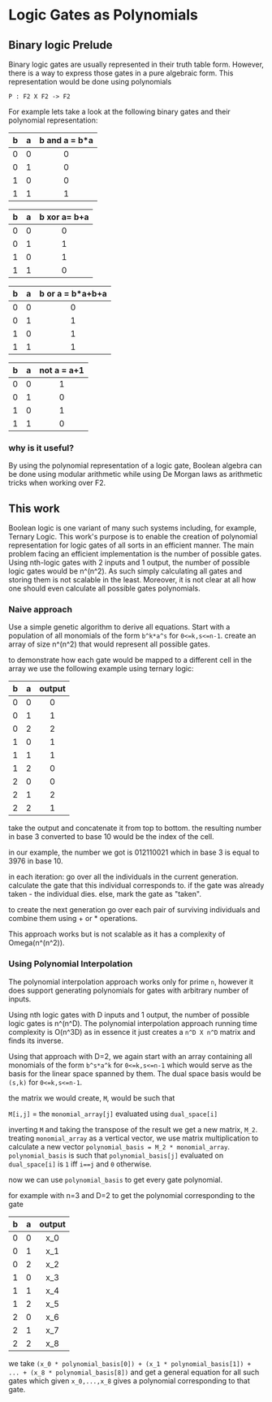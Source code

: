 # Logic Gates as Polynomials

## Binary logic Prelude

Binary logic gates are usually represented in their truth table form. However, there is a way to express those gates in a pure algebraic form. 
This representation would be done using polynomials 

`P : F2 X F2 -> F2` 

For example lets take a look at the following binary gates and their polynomial representation:

|  b   |  a   | b and a = b*a |
| :--: | :--: | :-----------: |
|  0   |  0   |       0       |
|  0   |  1   |       0       |
|  1   |  0   |       0       |
|  1   |  1   |       1       |

|  b   |  a   | b xor a= b+a |
| :--: | :--: | :----------: |
|  0   |  0   |      0       |
|  0   |  1   |      1       |
|  1   |  0   |      1       |
|  1   |  1   |      0       |

|  b   |  a   | b or a = b*a+b+a |
| :--: | :--: | :--------------: |
|  0   |  0   |        0         |
|  0   |  1   |        1         |
|  1   |  0   |        1         |
|  1   |  1   |        1         |

|  b   |  a   | not a = a+1 |
| :--: | :--: | :---------: |
|  0   |  0   |      1      |
|  0   |  1   |      0      |
|  1   |  0   |      1      |
|  1   |  1   |      0      |

### why is it useful?
By using the polynomial representation of a logic gate, Boolean algebra can be done using modular arithmetic while 
using De Morgan laws as arithmetic tricks when working over F2. 

## This work
Boolean logic is one variant of many such systems including, for example, Ternary Logic. 
This work's purpose is to enable the creation of polynomial representation for logic gates of all sorts in an efficient manner. 
The main problem facing an efficient implementation is the number of possible gates. 
Using nth-logic gates with 2 inputs and 1 output, the number of possible logic gates would be n^(n^2). 
As such simply calculating all gates and storing them is not scalable in the least. 
Moreover, it is not clear at all how one should even calculate all possible gates polynomials.

### Naive approach
Use a simple genetic algorithm to derive all equations.
Start with a population of all monomials of the form `b^k*a^s` for `0<=k,s<=n-1`.
create an array of size n^(n^2) that would represent all possible gates.

to demonstrate how each gate would be mapped to a different cell in the array we use the following example using ternary logic:

| b | a | output |
|:-:|:-:|:------:|
| 0 | 0 |    0   |
| 0 | 1 |    1   |
| 0 | 2 |    2   |
| 1 | 0 |    1   |
| 1 | 1 |    1   |
| 1 | 2 |    0   |
| 2 | 0 |    0   |
| 2 | 1 |    2   |
| 2 | 2 |    1   |

take the output and concatenate it from top to bottom. the resulting number in base 3 converted to base 10 would be the index of the cell.

in our example, the number we got is 012110021 which in base 3 is equal to 3976 in base 10.

in each iteration:
go over all the individuals in the current generation.
calculate the gate that this individual corresponds to. 
if the gate was already taken - the individual dies.
else, mark the gate as "taken".

to create the next generation go over each pair of surviving individuals and combine them using + or * operations. 

This approach works but is not scalable as it has a complexity of Omega(n^(n^2)).


### Using Polynomial Interpolation
The polynomial interpolation approach works only for prime `n`, however it does support generating polynomials for gates with arbitrary number of inputs.

Using nth logic gates with D inputs and 1 output, the number of possible logic gates is n^(n^D). 
The polynomial interpolation approach running time complexity is O(n^3D) as in essence it just creates a `n^D X n^D` matrix and finds its inverse.

Using that approach with D=2, we again start with an array containing all monomials of the form `b^s*a^k` for `0<=k,s<=n-1` 
which would serve as the basis for the linear space spanned by them. The dual space basis would be `(s,k)` for `0<=k,s<=n-1`. 

the matrix we would create, `M`, would be such that 

`M[i,j]` = the `monomial_array[j]` evaluated using `dual_space[i]`

inverting `M` and taking the transpose of the result we get a new matrix, `M_2`.
treating `monomial_array` as a vertical vector, we use matrix multiplication to calculate a new vector `polynomial_basis = M_2 * monomial_array`.
`polynomial_basis` is such that `polynomial_basis[j]` evaluated on `dual_space[i]` is `1` iff `i==j` and `0` otherwise.

now we can use `polynomial_basis` to get every gate polynomial.

for example with n=3 and D=2 to get the polynomial corresponding to the gate

| b | a | output |
|:-:|:-:|:------:|
| 0 | 0 |    x_0   |
| 0 | 1 |    x_1   |
| 0 | 2 |    x_2   |
| 1 | 0 |    x_3   |
| 1 | 1 |    x_4   |
| 1 | 2 |    x_5   |
| 2 | 0 |    x_6   |
| 2 | 1 |    x_7   |
| 2 | 2 |    x_8   |

we take `(x_0 * polynomial_basis[0]) + (x_1 * polynomial_basis[1]) + ... + (x_8 * polynomial_basis[8])`
and get a general equation for all such gates which given `x_0,...,x_8` gives a polynomial corresponding to that gate.

